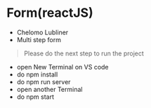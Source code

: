 # Form(reactJS)
*  Chelomo Lubliner
*  Multi step form
 > Please do the next step to run the project
  * open New Terminal on VS code 
  * do npm install
  * do npm run server
  * open another Terminal
  * do npm start